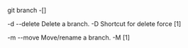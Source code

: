 git branch -[]

-d
--delete
Delete a branch. -D Shortcut for delete force [1]

-m
--move
Move/rename a branch. -M [1]

